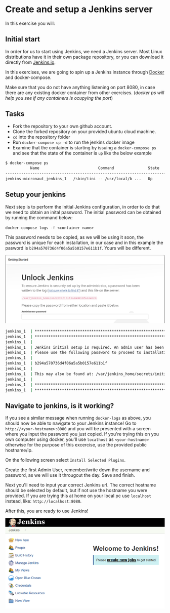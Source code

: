 # Create and setup a Jenkins server

In this exercise you will:

## Initial start

In order for us to start using Jenkins, we need a Jenkins server.
Most Linux distributions have it in their own package repository, or you can download it directly from [Jenkins.io](https://jenkins.io/download/).

In this exercises, we are going to spin up a Jenkins instance through [Docker](https://www.docker.com/) and docker-compose.

Make sure that you do not have anything listening on port 8080, in case there are any existing docker container from other exercises. (*docker ps will help you see if any containers is ocupying the port*)

## Tasks

* Fork the repository to your own github account.
* Clone the forked repository on your provided ubuntu cloud machine.
* `cd` into the repository folder
* Run `docker-compose up -d` to run the jenkins docker image
* Examine that the container is starting by issuing a `docker-compose ps` and see that the state of the container is `up` like the below example

```bash
$ docker-compose ps
           Name                          Command               State                                    Ports
-----------------------------------------------------------------------------------------------------------------------------------------------
jenkins-micronaut_jenkins_1   /sbin/tini -- /usr/local/b ...   Up      0.0.0.0:50000->50000/tcp, 0.0.0.0:8080->8080/tcp, 0.0.0.0:8443->8443/tcp
```

## Setup your jenkins

Next step is to perform the initial Jenkins configuration, in order to do that we need to obtain an inital password. The initial password can be obtained by running the command below:

`docker-compose logs -f <container name>`

This password needs to be copied, as we will be using it soon, the password is unique for each installation, in our case and in this example the pasword is `b294a570736d4f06a5a5b0157e611b1f`. Yours will be different.

![Welcome page](../img/unlock-jenkins.png)

```bash
jenkins_1  | *************************************************************
jenkins_1  | *************************************************************
jenkins_1  |
jenkins_1  | Jenkins initial setup is required. An admin user has been created and a password generated.
jenkins_1  | Please use the following password to proceed to installation:
jenkins_1  |
jenkins_1  | b294a570736d4f06a5a5b0157e611b1f
jenkins_1  |
jenkins_1  | This may also be found at: /var/jenkins_home/secrets/initialAdminPassword
jenkins_1  |
jenkins_1  | *************************************************************
jenkins_1  | *************************************************************
```

## Navigate to jenkins, is it working?

If you see a similar message when running `docker-logs` as above, you should now be able to navigate to your Jenkins instance! Go to `http://<your-hostname>:8080` and you will be presented with a screen where you input the password you just copied. If you're trying this on you own computer using docker, you'll use `localhost` as `<your-hostname>` otherwise for the purpose of this excercise, use the provided public hostname/ip.

On the following screen select `Install Selected Plugins`.

Create the first Admin User, remember/write down the username and password, as we will use it througout the day.
Save and finish.

Next you'll need to input your correct Jenkins url. The correct hostname should be selected by default, but if not use the hostname you were provided. If you are trying this at home on your local pc use `localhost` instead, like: `http://localhost:8080`.

After this, you are ready to use Jenkins!

![Welcome page](../img/welcome.png)
